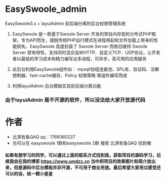 # EasySwoole_admin
EasySwoole3.x + layuiAdmin  前后端分离的后台权限管理系统

1. EasySwoole 是一款基于Swoole Server 开发的常驻内存型的分布式PHP框架，专为API而生，摆脱传统PHP运行模式在进程唤起和文件加载上带来的性能损失。EasySwoole 高度封装了 Swoole Server 而依旧维持 Swoole Server 原有特性，支持同时混合监听HTTP、自定义TCP、UDP协议，让开发者以最低的学习成本和精力编写出多进程，可异步，高可用的应用服务

2. 此后台利用EasySwoole组件如： mysqli协程连接池、SPL库、验证码、注解控制器、fast-cache缓存、Policy 权限策略 等组件编写而成

3. 利用layuiAdmin 后台模板实现前后端分离功能 


### 由于layuiAdmin 是不开源的软件，所以没法给大家开放源代码


# 作者
- 北溟有鱼QAQ  qq：1769360227
- 也可以在 easyswoole 1群和easyswoole 2群 搜索 北溟有鱼QAQ 找到俺

#### 如果有想学习的同学，可以通过上面的联系方式找到我，获取项目的源码学习，后续我会在我的博客 https://www.umdzz.cn 当中把项目的效果图片和简介放出来，但是源码中后台模板并非开源，不可用于商业用途。最后希望大家用过感觉还可以的话，给一颗小星星

